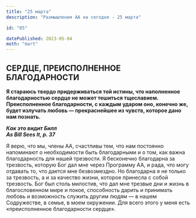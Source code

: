 ```yaml
---
title: "25 марта"
description: "Размышления АА на сегодня - 25 марта"

id: "85"

datePublished: 2023-05-04
moth: "mart"
---
```


## СЕРДЦЕ, ПРЕИСПОЛНЕННОЕ БЛАГОДАРНОСТИ

**Я стараюсь твердо придерживаться той истины, что наполненное благодарностью
сердце не может тешиться тщеславием. Преисполненное благодарности, с каждым
ударом оно, конечно же, будет излучать любовь — прекраснейшее из чувств,
которое дано нам познать.**

**_Как это видит Билл  
As Bill Sees It, p. 37_**

Я верю, что мы, члены АА, счастливы тем, что нам постоянно напоминают о
необходимости быть благодарными и о том, как важна благодарность для нашей
трезвости. Я бесконечно благодарна за трезвость, которую Бог дал мне через
Программу АА, и рада, что могу отдавать то, что дается мне безвозмездно. Но
благодарна я не только за трезвость, а и за качество жизни, которое принесла с
собой трезвость. Бог был столь милостив, что дал мне трезвые дни и жизнь в
благословенном мире и покое, способность дарить и принимать любовь и
возможность служить другим людям — в нашем Содружестве, в семье, в моем
окружении. Для всего этого у меня есть «преисполненное благодарности сердце».
